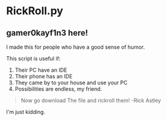 # RickRoll.py
## gamer0kayf1n3 here!
I made this for people who have a good sense of humor.

This script is useful if:

1. Their PC have an IDE
2. Their phone has an IDE
3. They came by to your house and use your PC
4. Possibilities are endless, my friend.

> Now go download
> The file and rickroll them!
> -Rick Astley

I'm just kidding.

